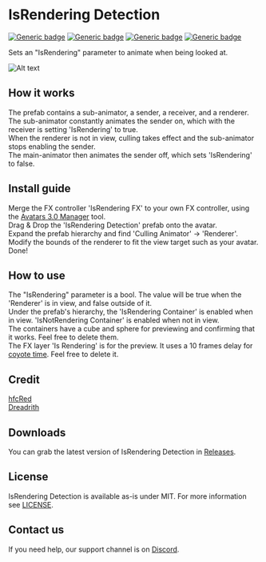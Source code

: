 # IsRendering Detection
  
[![Generic badge](https://img.shields.io/badge/Unity-2019.4.31f1-informational.svg)](https://unity3d.com/unity/whats-new/2019.4.31)
[![Generic badge](https://img.shields.io/badge/SDK-AvatarSDK3-informational.svg)](https://vrchat.com/home/download)
[![Generic badge](https://img.shields.io/badge/License-MIT-informational.svg)](https://github.com/VRLabs/Local-Mirror-Detection/blob/main/LICENSE)
[![Generic badge](https://img.shields.io/github/downloads/VRLabs/IsRendering-Detection/total?label=Downloads)](https://github.com/VRLabs/IsRendering-Detection/releases/latest)

Sets an "IsRendering" parameter to animate when being looked at.

![Alt text](https://raw.githubusercontent.com/VRLabs/IsRendering-Detection/main/Media/trollcull.gif)

## How it works

The prefab contains a sub-animator, a sender, a receiver, and a renderer.  
The sub-animator constantly animates the sender on, which with the receiver is setting 'IsRendering' to true.  
When the renderer is not in view, culling takes effect and the sub-animator stops enabling the sender.  
The main-animator then animates the sender off, which sets 'IsRendering' to false.  

## Install guide

Merge the FX controller 'IsRendering FX' to your own FX controller, using the [Avatars 3.0 Manager](https://github.com/VRLabs/Avatars-3.0-Manager) tool.  
Drag & Drop the 'IsRendering Detection' prefab onto the avatar.  
Expand the prefab hierarchy and find 'Culling Animator' -> 'Renderer'.  
Modify the bounds of the renderer to fit the view target such as your avatar.  
Done!

## How to use

The "IsRendering" parameter is a bool. The value will be true when the 'Renderer' is in view, and false outside of it.  
Under the prefab's hierarchy, the 'IsRendering Container' is enabled when in view. 'IsNotRendering Container' is enabled when not in view.  
The containers have a cube and sphere for previewing and confirming that it works. Feel free to delete them.  
The FX layer 'Is Rendering' is for the preview. It uses a 10 frames delay for [coyote time](https://en.wiktionary.org/wiki/coyote_time). Feel free to delete it.

## Credit

[hfcRed](https://github.com/hfcRed)  
[Dreadrith](https://github.com/Dreadrith)

## Downloads

You can grab the latest version of IsRendering Detection in [Releases](https://github.com/VRLabs/IsRendering-Detection/releases/latest).

## License

IsRendering Detection is available as-is under MIT. For more information see [LICENSE](https://github.com/VRLabs/IsRendering-Detection/blob/main/LICENSE).

## Contact us

If you need help, our support channel is on [Discord](https://discord.vrlabs.dev).
